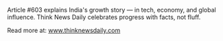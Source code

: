Article #603 explains India's growth story — in tech, economy, and global influence. Think News Daily celebrates progress with facts, not fluff.

Read more at: www.thinknewsdaily.com